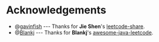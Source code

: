 # Acknowledgements
  - @[gavinfish](https://github.com/gavinfish) --- Thanks for **Jie Shen**'s [leetcode-share](https://github.com/gavinfish/leetcode-share).
  - @[Blankj](https://github.com/Blankj) --- Thanks for **Blankj**'s [awesome-java-leetcode](https://github.com/Blankj/awesome-java-leetcode).

